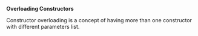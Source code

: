 **Overloading Constructors**

Constructor overloading is a concept of having more than one constructor with different parameters list.


